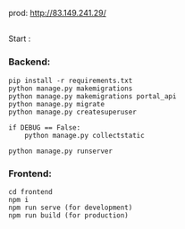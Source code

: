 prod: http://83.149.241.29/

##
Start :

### Backend:
```
pip install -r requirements.txt
python manage.py makemigrations
python manage.py makemigrations portal_api
python manage.py migrate
python manage.py createsuperuser

if DEBUG == False:
    python manage.py collectstatic

python manage.py runserver
```

### Frontend:

```
cd frontend
npm i
npm run serve (for development)
npm run build (for production)
```

<br />
